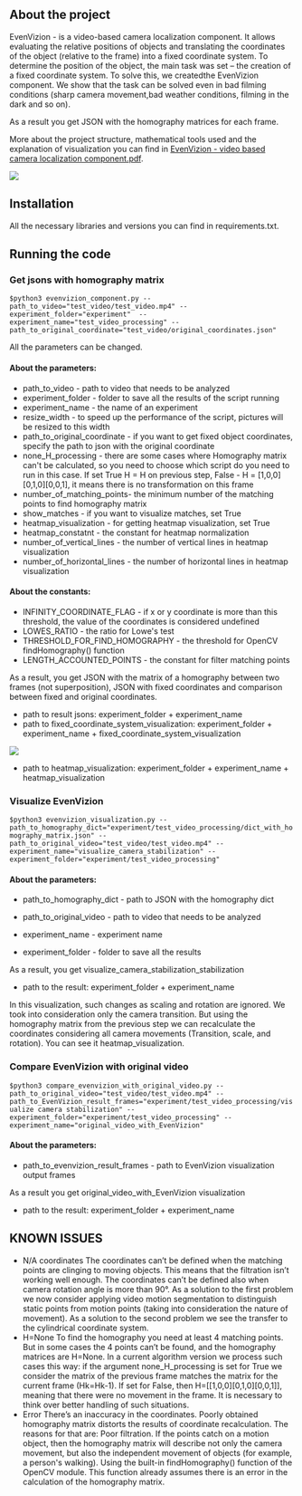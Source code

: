 ## About the project

EvenVizion - is a video-based camera localization component.
It allows evaluating the relative positions of objects and translating the coordinates of the object (relative to the frame) into a fixed coordinate system. To determine the position of the object, the main task was set – the creation of a fixed coordinate system. To solve this, we createdthe EvenVizion component. We show that the task can be solved even in bad filming conditions (sharp camera movement,bad weather conditions, filming in the dark and so on).

As a result you get JSON with the homography matrices for each frame.

More about the project structure, mathematical tools used and the explanation of visualization you can find in <a href="EvenVizion - video based camera localization componen.pdf">EvenVizion - video based camera localization component.pdf</a>.

<img src='./experiment/test_video_processing/original_video_with_EvenVizion/original_video_with_EvenVizion.gif'>

## Installation

All the necessary libraries and versions you can find in requirements.txt.

## Running the code

### Get jsons with homography matrix

` $python3 evenvizion_component.py --path_to_video="test_video/test_video.mp4" --experiment_folder="experiment"  --experiment_name="test_video_processing" --path_to_original_coordinate="test_video/original_coordinates.json" `

All the parameters can be changed.

#### About the parameters:

- path_to_video - path to video that needs to be analyzed
- experiment_folder - folder to save all the results of the script running
- experiment_name - the name of an experiment 
- resize_width - to speed up the performance of the script, pictures will be resized to this width
- path_to_original_coordinate - if you want to get fixed object coordinates, specify the path to json with the original coordinate
- none_H_processing - there are some cases where Homography matrix can't be calculated, so you need to choose which script do you need to run in this case. If set True H = H on previous step, False - H = [1,0,0][0,1,0][0,0,1], it means there is no transformation on this frame
- number_of_matching_points- the minimum number of the matching points to find homography matrix
- show_matches - if you want to visualize matches, set True
- heatmap_visualization - for getting heatmap visualization, set True
- heatmap_constatnt - the constant for heatmap normalization
- number_of_vertical_lines - the number of vertical lines in heatmap visualization
- number_of_horizontal_lines - the number of horizontal lines in heatmap visualization


#### About the constants:

- INFINITY_COORDINATE_FLAG - if x or y coordinate is more than this threshold, the value of the coordinates is considered undefined
- LOWES_RATIO - the ratio for Lowe's test 
- THRESHOLD_FOR_FIND_HOMOGRAPHY -  the threshold for OpenCV findHomography() function
- LENGTH_ACCOUNTED_POINTS  - the constant for filter matching points



As a result, you get JSON with the matrix of a homography between two frames (not superposition), JSON with fixed coordinates and comparison between fixed and original coordinates.
- path to result jsons: experiment_folder + experiment_name
- path to fixed_coordinate_system_visualization: experiment_folder + experiment_name + fixed_coordinate_system_visualization

<img src='./experiment/test_video_processing/fixed_coordinate_system_visualization/fixed_coordinate_system_visualization.gif'>

- path to heatmap_visualization: experiment_folder + experiment_name + heatmap_visualization

### Visualize EvenVizion

`$python3 evenvizion_visualization.py --path_to_homography_dict="experiment/test_video_processing/dict_with_homography_matrix.json" --path_to_original_video="test_video/test_video.mp4" --experiment_name="visualize_camera_stabilization" --experiment_folder="experiment/test_video_processing"`

#### About the parameters:

- path_to_homography_dict - path to JSON with the homography dict

- path_to_original_video - path to video that needs to be analyzed

- experiment_name - experiment name

- experiment_folder - folder to save all the results

As a result, you get visualize_camera_stabilization_stabilization 
- path to  the result: experiment_folder + experiment_name

In this visualization, such changes as scaling and rotation are ignored. We took into consideration only the camera transition. But using the homography matrix from the previous step we can recalculate the coordinates considering all camera movements (Transition, scale, and rotation). You can see it  heatmap_visualization.


### Compare EvenVizion with original video

`$python3 compare_evenvizion_with_original_video.py --path_to_original_video="test_video/test_video.mp4" --path_to_EvenVizion_result_frames="experiment/test_video_processing/visualize camera stabilization" --experiment_folder="experiment/test_video_processing" --experiment_name="original_video_with_EvenVizion"`

#### About the parameters:

- path_to_evenvizion_result_frames - path to EvenVizion visualization output frames

As a result you get original_video_with_EvenVizion visualization
- path to the result: experiment_folder + experiment_name

## KNOWN ISSUES

- N/A coordinates
The coordinates can’t be defined when the matching points are clinging to moving objects. This means that the filtration isn’t working well enough. The coordinates can’t be defined also when camera rotation angle is more than 90°. As a solution to the first problem we now consider applying video motion segmentation to distinguish static points from motion points (taking into consideration the nature of movement). As a solution to the second problem we see the transfer to the cylindrical coordinate system. 
- H=None
To find the homography you need at least 4 matching points. But in some cases the 4 points can’t be found, and the homography matrices are Н=None. In a current algorithm version we process such cases this way: if the argument none_H_processing is set for True we consider the matrix of the previous frame matches the matrix for the current frame (Hk=Hk-1). If set for False, then H=[[1,0,0][0,1,0][0,0,1]], meaning that there were no movement in the frame. It is necessary to think over better handling of such situations.
- Error
There’s an inaccuracy in the coordinates. Poorly obtained homography matrix distorts the results of coordinate recalculation. The reasons for that are:
Poor filtration. If the points catch on a motion object, then the homography matrix will describe not only the camera movement, but also the independent movement of objects (for example, a person's walking).
Using the built-in findHomography() function of the OpenCV module. This function already assumes there is an error in the calculation of the homography matrix.

